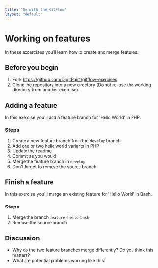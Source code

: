 ```yaml
---
title: "Go with the GitFlow"
layout: "default"
---
```


# Working on features

In these excercises you'll learn how to create and merge features.

## Before you begin
1. Fork https://github.com/DigitPaint/gitflow-exercises
2. Clone the repository into a new directory (Do not re-use the working directory from another exercise).

## Adding a feature

In this exercise you'll add a feature branch for 'Hello World' in PHP.

### Steps

1. Create a new feature branch from the `develop` branch
2. Add one or two hello world variants in PHP
3. Update the readme
4. Commit as you would
5. Merge the feature branch in `develop`
6. Don't forget to remove the source branch

## Finish a feature

In this exercise you'll merge an existing feature for 'Hello World' in Bash.

### Steps

1. Merge the branch `feature-hello-bash`
2. Remove the source branch

## Discussion

- Why do the two feature branches merge differently? Do you think this matters?
- What are potential problems working like this?